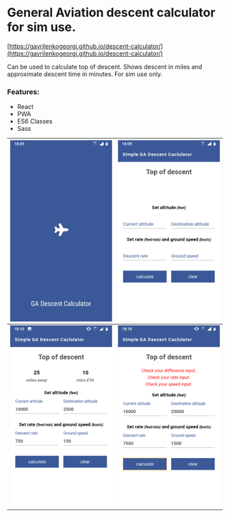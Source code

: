# General Aviation descent calculator for sim use.
[https://gavrilenkogeorgi.github.io/descent-calculator/](https://gavrilenkogeorgi.github.io/descent-calculator/)

Can be used to calculate top of descent. Shows descent in miles and approximate descent time in minutes. For sim use only.
### Features:
- React
- PWA
- ES6 Classes
- Sass

| ![Descent calculator splash screen](https://github.com/GavrilenkoGeorgi/descent-calculator/blob/dev/src/images/screenshots/splashScreen.png?raw=true) | ![Descent calculator empty inputs](https://github.com/GavrilenkoGeorgi/descent-calculator/blob/dev/src/images/screenshots/emptyInputs.png?raw=true) |
|------------|-------------|
| ![Descent calculator filled inputs](https://github.com/GavrilenkoGeorgi/descent-calculator/blob/dev/src/images/screenshots/filledInputs.png?raw=true) | ![Descent calculator erros](https://github.com/GavrilenkoGeorgi/descent-calculator/blob/dev/src/images/screenshots/errors.png?raw=true) |
